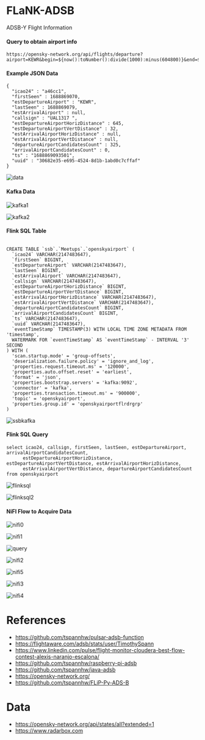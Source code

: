 # FLaNK-ADSB

ADSB-Y Flight Information


#### Query to obtain airport info

````
https://opensky-network.org/api/flights/departure?airport=KEWR&begin=${now():toNumber():divide(1000):minus(604800)}&end=${now():toNumber():divide(1000)}

````

#### Example JSON Data

````
{
  "icao24" : "a46cc1",
  "firstSeen" : 1688869070,
  "estDepartureAirport" : "KEWR",
  "lastSeen" : 1688869079,
  "estArrivalAirport" : null,
  "callsign" : "UAL1317 ",
  "estDepartureAirportHorizDistance" : 645,
  "estDepartureAirportVertDistance" : 32,
  "estArrivalAirportHorizDistance" : null,
  "estArrivalAirportVertDistance" : null,
  "departureAirportCandidatesCount" : 325,
  "arrivalAirportCandidatesCount" : 0,
  "ts" : "1688869093501",
  "uuid" : "30682e35-e695-4524-8d1b-1abd0c7cffaf"
}
````

![data](https://github.com/tspannhw/FLaNK-ADSB/blob/main/images/nifidataopenskyairport.jpg?raw=true)

#### Kafka Data

![kafka1](https://github.com/tspannhw/FLaNK-ADSB/blob/main/images/openskyairportsmm2.jpg?raw=true)

![kafka2](https://github.com/tspannhw/FLaNK-ADSB/blob/main/images/smmopenskyairportdata.jpg?raw=true)

#### Flink SQL Table

````

CREATE TABLE `ssb`.`Meetups`.`openskyairport` (
  `icao24` VARCHAR(2147483647),
  `firstSeen` BIGINT,
  `estDepartureAirport` VARCHAR(2147483647),
  `lastSeen` BIGINT,
  `estArrivalAirport` VARCHAR(2147483647),
  `callsign` VARCHAR(2147483647),
  `estDepartureAirportHorizDistance` BIGINT,
  `estDepartureAirportVertDistance` BIGINT,
  `estArrivalAirportHorizDistance` VARCHAR(2147483647),
  `estArrivalAirportVertDistance` VARCHAR(2147483647),
  `departureAirportCandidatesCount` BIGINT,
  `arrivalAirportCandidatesCount` BIGINT,
  `ts` VARCHAR(2147483647),
  `uuid` VARCHAR(2147483647),
  `eventTimeStamp` TIMESTAMP(3) WITH LOCAL TIME ZONE METADATA FROM 'timestamp',
  WATERMARK FOR `eventTimeStamp` AS `eventTimeStamp` - INTERVAL '3' SECOND
) WITH (
  'scan.startup.mode' = 'group-offsets',
  'deserialization.failure.policy' = 'ignore_and_log',
  'properties.request.timeout.ms' = '120000',
  'properties.auto.offset.reset' = 'earliest',
  'format' = 'json',
  'properties.bootstrap.servers' = 'kafka:9092',
  'connector' = 'kafka',
  'properties.transaction.timeout.ms' = '900000',
  'topic' = 'openskyairport',
  'properties.group.id' = 'openskyairportflrdrgrp'
)

````
![ssbkafka](https://github.com/tspannhw/FLaNK-ADSB/blob/main/images/buildakafkatableairport.jpg?raw=true)


#### Flink SQL Query

````
select icao24, callsign, firstSeen, lastSeen, estDepartureAirport, arrivalAirportCandidatesCount,
      estDepartureAirportHorizDistance, estDepartureAirportVertDistance, estArrivalAirportHorizDistance, 
      estArrivalAirportVertDistance, departureAirportCandidatesCount
from openskyairport

````

![flinksql](https://github.com/tspannhw/FLaNK-ADSB/blob/main/images/openskyairportresultsflinksql2.jpg?raw=true)

![flinksql2](https://github.com/tspannhw/FLaNK-ADSB/blob/main/images/ssbopenskyairportsqlresults.jpg?raw=true)



#### NiFI Flow to Acquire Data


![nifi0](https://github.com/tspannhw/FLaNK-ADSB/blob/main/images/airportstatusnifihead.jpg?raw=true)

![nifi1](https://github.com/tspannhw/FLaNK-ADSB/blob/main/images/airportflightsnifidemomode.jpg?raw=true)



![query](https://github.com/tspannhw/FLaNK-ADSB/blob/main/images/queryrecordairport.jpg?raw=true)

![nifi2](https://github.com/tspannhw/FLaNK-ADSB/blob/main/images/airportjsonwriter.jpg?raw=true)

![nifi5](https://github.com/tspannhw/FLaNK-ADSB/blob/main/images/updateRecordAirport.jpg?raw=true)

![nifi3](https://github.com/tspannhw/FLaNK-ADSB/blob/main/images/publishkafkarecordairport.jpg?raw=true)

![nifi4](https://github.com/tspannhw/FLaNK-ADSB/blob/main/images/updateParameterContextairport.jpg?raw=true)


# References

* https://github.com/tspannhw/pulsar-adsb-function
* https://flightaware.com/adsb/stats/user/TimothySpann
* https://www.linkedin.com/pulse/flight-monitor-cloudera-best-flow-contest-alexis-naranjo-escalona/
* https://github.com/tspannhw/raspberry-pi-adsb
* https://github.com/tspannhw/java-adsb
* https://opensky-network.org/
* https://github.com/tspannhw/FLiP-Py-ADS-B


# Data

* https://opensky-network.org/api/states/all?extended=1
* https://www.radarbox.com
